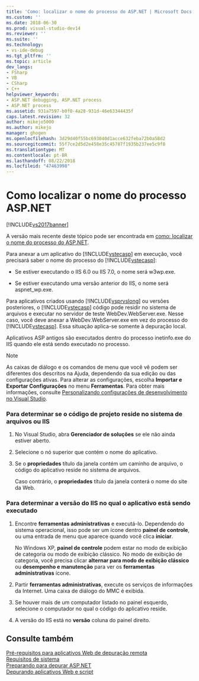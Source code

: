 ```yaml
---
title: 'Como: localizar o nome do processo do ASP.NET | Microsoft Docs'
ms.custom: ''
ms.date: 2018-06-30
ms.prod: visual-studio-dev14
ms.reviewer: ''
ms.suite: ''
ms.technology:
- vs-ide-debug
ms.tgt_pltfrm: ''
ms.topic: article
dev_langs:
- FSharp
- VB
- CSharp
- C++
helpviewer_keywords:
- ASP.NET debugging, ASP.NET process
- ASP.NET process
ms.assetid: 931a7597-b0f0-4a28-931d-46e63344435f
caps.latest.revision: 32
author: mikejo5000
ms.author: mikejo
manager: ghogen
ms.openlocfilehash: 3d29d40f55bc693040d1acce632feba72b0a58d2
ms.sourcegitcommit: 55f7ce2d5d2e458e35c45787f1935b237ee5c9f8
ms.translationtype: MT
ms.contentlocale: pt-BR
ms.lasthandoff: 08/22/2018
ms.locfileid: "47463998"
---
```

# <a name="how-to-find-the-name-of-the-aspnet-process"></a>Como localizar o nome do processo ASP.NET
[!INCLUDE[vs2017banner](../includes/vs2017banner.md)]

A versão mais recente deste tópico pode ser encontrada em [como: localizar o nome do processo do ASP.NET](https://docs.microsoft.com/visualstudio/debugger/how-to-find-the-name-of-the-aspnet-process).  
  
Para anexar a um aplicativo do [!INCLUDE[vstecasp](../includes/vstecasp-md.md)] em execução, você precisará saber o nome do processo do [!INCLUDE[vstecasp](../includes/vstecasp-md.md)]:  
  
-   Se estiver executando o IIS 6.0 ou IIS 7.0, o nome será w3wp.exe.  
  
-   Se estiver executando uma versão anterior do IIS, o nome será aspnet_wp.exe.  
  
 Para aplicativos criados usando [!INCLUDE[vsprvslong](../includes/vsprvslong-md.md)] ou versões posteriores, o [!INCLUDE[vstecasp](../includes/vstecasp-md.md)] código pode residir no sistema de arquivos e executar no servidor de teste WebDev.WebServer.exe. Nesse caso, você deve anexar a WebDev.WebServer.exe em vez do processo do [!INCLUDE[vstecasp](../includes/vstecasp-md.md)]. Essa situação aplica-se somente à depuração local.  
  
 Aplicativos ASP antigos são executados dentro do processo inetinfo.exe do IIS quando ele está sendo executado no processo.  
  
> [!NOTE]
>  As caixas de diálogo e os comandos de menu que você vê podem ser diferentes dos descritos na Ajuda, dependendo da sua edição ou das configurações ativas. Para alterar as configurações, escolha **Importar e Exportar Configurações** no menu **Ferramentas**. Para obter mais informações, consulte [Personalizando configurações de desenvolvimento no Visual Studio](http://msdn.microsoft.com/en-us/22c4debb-4e31-47a8-8f19-16f328d7dcd3).  
  
### <a name="to-determine-whether-project-code-resides-on-the-file-system-or-iis"></a>Para determinar se o código de projeto reside no sistema de arquivos ou IIS  
  
1.  No Visual Studio, abra **Gerenciador de soluções** se ele não ainda estiver aberto.  
  
2.  Selecione o nó superior que contém o nome do aplicativo.  
  
3.  Se o **propriedades** título da janela contém um caminho de arquivo, o código do aplicativo reside no sistema de arquivos.  
  
     Caso contrário, o **propriedades** título da janela conterá o nome do site da Web.  
  
### <a name="to-determine-the-iis-version-under-which-the-application-is-running"></a>Para determinar a versão do IIS no qual o aplicativo está sendo executado  
  
1.  Encontre **ferramentas administrativas** e executá-lo. Dependendo do sistema operacional, isso pode ser um ícone dentro **painel de controle**, ou uma entrada de menu que aparece quando você clica **iniciar**.  
  
     No Windows XP, **painel de controle** podem estar no modo de exibição de categoria ou modo de exibição clássico. No modo de exibição de categoria, você precisa clicar **alternar para modo de exibição clássico** ou **desempenho e manutenção** para ver os **ferramentas administrativas** ícone.  
  
2.  Partir **ferramentas administrativas**, execute os serviços de informações da Internet. Uma caixa de diálogo do MMC é exibida.  
  
3.  Se houver mais de um computador listado no painel esquerdo, selecione o computador no qual o código do aplicativo reside.  
  
4.  A versão do IIS está no **versão** coluna do painel direito.  
  
## <a name="see-also"></a>Consulte também  
 [Pré-requisitos para aplicativos Web de depuração remota](../debugger/prerequistes-for-remote-debugging-web-applications.md)   
 [Requisitos de sistema](../debugger/aspnet-debugging-system-requirements.md)   
 [Preparando para depurar ASP.NET](../debugger/preparing-to-debug-aspnet.md)   
 [Depurando aplicativos Web e script](../debugger/debugging-web-applications-and-script.md)




